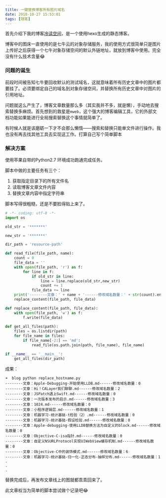 ```yaml
---
title: 一键替换博客所有图片域名 
date: 2018-10-27 15:53:01
tags: [随笔]
---
```


首先介绍下我的博客[冷读空间](http://huyangjie.com)，是一个使用hexo生成的静态博客。

博客中的图床一直使用的是七牛云的对象存储服务，我的使用方式很简单只是图片上传好之后获得一个七牛对象存储空间的默认外链地址，就放到博客中使用。完全没有什么技术含量😂

### 问题的诞生

前段时间被告知七牛要回收默认的测试域名，这就意味着所有历史文章中的图片都要挂了。必须要绑定自己的域名到对象存储空间，并替换所有历史文章中对图片的引用地址。

<!--more-->

问题就这么产生了，博客文章数量那么多（其实我并不多，就是懒），手动地去搜索替换多麻烦。首先想到的救星是`mweb`，这个强大的博客编辑工具，它的外部文档功能如果能进行全局搜索替换这个事情就简单了。

有时候人就是该磨砺一下才不会那么懒惰——搜索和替换只能单文件进行操作。我也没有再去找其他工具去实现这工作。打算自己写个简单脚本

### 解决方案

使用苹果自带的Python2.7 环境成功跑通完成任务。

脚本中做的主要任务有三个：

1. 获取指定目录下的所有文件名
2. 读取博客文章文件内容
3. 替换文章内容中指定字符串

脚本写得很粗糙，还是不要脸得贴上来了。

``` python
# -*- coding: utf-8 -*-
import os

old_str = '*******'

new_str = '*******'

dir_path = 'resource-path'

def read_file(file_path, name):
	count = 0
	file_data = ''
	with open(file_path, 'r') as f:
		for line in f:
			if old_str in line:
				line = line.replace(old_str,new_str)
				count += 1
			file_data += line
	print('--------文章：' + name + '------修改域名数量：' + str(count).encode('utf-8'))
	replace_content(file_path, file_data)

def replace_content(file_path, file_data):
	with open(file_path, 'w') as f:
		f.write(file_data)	
	
def get_all_files(path):
	files = os.listdir(path)
	for file_name in files:
		if file_name[-2:] == 'md':
			read_file(os.path.join(path, file_name), file_name)

if __name__ == '__main__':
	get_all_files(dir_path)
```

成果：

``` shell
➜  blog python replace_hostname.py
--------文章：Apple-Debugging-开始使用LLDB.md------修改域名数量：0
--------文章：Hi！CALayer我们聊聊.md------修改域名数量：2
--------文章：JSPatch遇上Swift.md------修改域名数量：0
--------文章：一次版本发布的启示.md------修改域名数量：3
--------文章：1024.md------修改域名数量：0
--------文章：小程序逻辑层.md------修改域名数量：1
--------文章：机器学习-统计基础-t检验（2）.md------修改域名数量：0
--------文章：机器学习-统计基础-假设检验.md------修改域名数量：0
--------文章：Apple-debugging-使用LLDB替换方法为自定义的block.md------修改域名数量：0
--------文章：Objective-C-isa指针.md------修改域名数量：0
--------文章：自定义NSURLProtocol实现UIWebView缓存机制.md------修改域名数量：0
--------文章：Objective-C中的装饰模式.md------修改域名数量：6
--------文章：机器学习-统计基础-归一化-正态分布-抽样分布.md------修改域名数量：1
.
.
.
```

替换完成后，再发布文章线上的图就都乖乖回来了。

此文章权当为简单的脚本尝试做个记录吧😂


